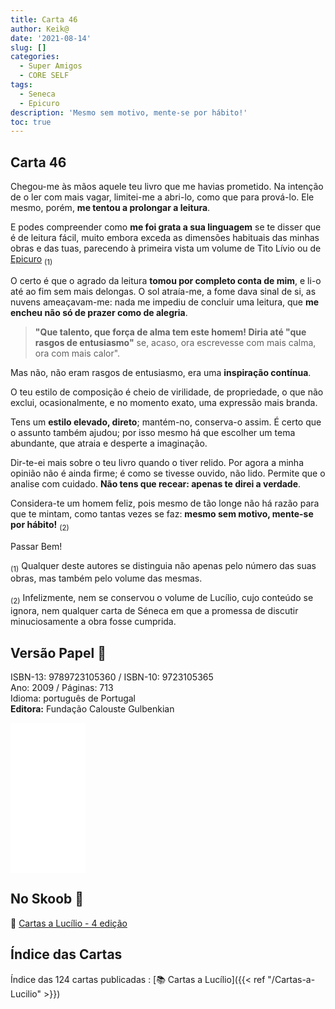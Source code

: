 ```yaml
---
title: Carta 46
author: Keik@
date: '2021-08-14'
slug: []
categories:
  - Super Amigos
  - CORE SELF
tags:
  - Seneca
  - Epicuro
description: 'Mesmo sem motivo, mente-se por hábito!'
toc: true
---
```


## Carta 46

Chegou-me às mãos aquele teu livro que me havias prometido. Na intenção de o ler com mais vagar, limitei-me a abri-lo, como que para prová-lo. Ele mesmo, porém, **me tentou a prolongar a leitura**. 

E podes compreender como **me foi grata a sua linguagem** se te disser que é de leitura fácil, muito embora exceda as dimensões habituais das minhas obras e das tuas, parecendo à primeira vista
um volume de Tito Lívio ou de [Epicuro](https://pt.wikipedia.org/wiki/Epicuro) <sub>(1)</sub>

O certo é que o agrado da leitura **tomou por completo conta de mim**, e li-o até ao fim sem mais delongas. O sol atraía-me, a fome dava sinal de si, as nuvens ameaçavam-me: nada me impediu de concluir uma leitura, que **me encheu não só de prazer como de alegria**.

> **"Que talento, que força de alma tem este homem! Diria até "que rasgos de entusiasmo"** se, acaso, ora escrevesse com mais calma, ora com mais calor". 

Mas não, não eram rasgos de entusiasmo, era uma **inspiração contínua**.

O teu estilo de composição é cheio de virilidade, de propriedade, o que não exclui, ocasionalmente, e no momento exato, uma expressão mais branda. 

Tens um **estilo elevado, direto**; mantém-no, conserva-o assim. É certo que o assunto também ajudou; por isso mesmo há que escolher um tema abundante, que atraia e desperte a imaginação.


Dir-te-ei mais sobre o teu livro quando o tiver relido. Por agora a minha opinião não é ainda firme; é como se tivesse ouvido, não lido. Permite que o analise com cuidado. **Não tens que recear: apenas te direi a verdade**. 

Considera-te um homem feliz, pois mesmo de tão longe não há razão para que te mintam, como tantas vezes se faz: **mesmo sem motivo, mente-se por hábito!** <sub>(2)</sub>

Passar Bem!


<sub>(1)</sub> Qualquer deste autores se distinguia não apenas pelo número das suas obras, mas também pelo volume das mesmas.

<sub>(2)</sub> Infelizmente, nem se conservou o volume de Lucílio, cujo conteúdo se ignora, nem qualquer carta de Séneca em que a promessa de discutir minuciosamente a obra fosse cumprida. 


## Versão Papel :book:

ISBN-13: 9789723105360 / ISBN-10: 9723105365  
Ano: 2009 / Páginas: 713  
Idioma: português de Portugal   
**Editora:** Fundação Calouste Gulbenkian

<iframe style="width:120px;height:240px;" marginwidth="0" marginheight="0" scrolling="no" frameborder="0" src="//ws-na.amazon-adsystem.com/widgets/q?ServiceVersion=20070822&OneJS=1&Operation=GetAdHtml&MarketPlace=BR&source=ac&ref=tf_til&ad_type=product_link&tracking_id=mundodekeika-20&marketplace=amazon&amp;region=BR&placement=9723105365&asins=9723105365&linkId=fb8dc16224bc0c2b7943ec769c5b5905&show_border=true&link_opens_in_new_window=true&price_color=333333&title_color=0066c0&bg_color=ffffff">
    </iframe>


## No Skoob :eagle:

:book: [Cartas a Lucílio - 4 edição](https://www.skoob.com.br/cartas-a-lucilio-37684ed41245.html)


## Índice das Cartas

Índice das 124 cartas publicadas : [📚 Cartas a Lucílio]({{< ref "/Cartas-a-Lucilio" >}})
    
    